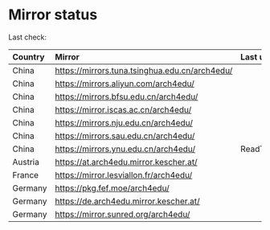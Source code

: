 <script src="./time.js"></script>
# Mirror status
Last check: <script type="text/javascript">localize(1684350844.3461993);</script>

|Country|Mirror|Last update|
|:------|:-----|:----------|
|China|https://mirrors.tuna.tsinghua.edu.cn/arch4edu/|<script type="text/javascript">localize(1684305011);</script>|
|China|https://mirrors.aliyun.com/arch4edu/|<script type="text/javascript">localize(1684218728);</script>|
|China|https://mirrors.bfsu.edu.cn/arch4edu/|<script type="text/javascript">localize(1684305011);</script>|
|China|https://mirror.iscas.ac.cn/arch4edu/|<script type="text/javascript">localize(1684305011);</script>|
|China|https://mirrors.nju.edu.cn/arch4edu/|<script type="text/javascript">localize(1684262096);</script>|
|China|https://mirrors.sau.edu.cn/arch4edu/|<script type="text/javascript">localize(1673850842);</script>|
|China|https://mirrors.ynu.edu.cn/arch4edu/|ReadTimeout|
|Austria|https://at.arch4edu.mirror.kescher.at/|<script type="text/javascript">localize(1684305011);</script>|
|France|https://mirror.lesviallon.fr/arch4edu/|<script type="text/javascript">localize(1684305011);</script>|
|Germany|https://pkg.fef.moe/arch4edu/|<script type="text/javascript">localize(1684305011);</script>|
|Germany|https://de.arch4edu.mirror.kescher.at/|<script type="text/javascript">localize(1684305011);</script>|
|Germany|https://mirror.sunred.org/arch4edu/|<script type="text/javascript">localize(1684305011);</script>|

<script src="./tablefilter/tablefilter.js"></script>
<script src="./table.js"></script>